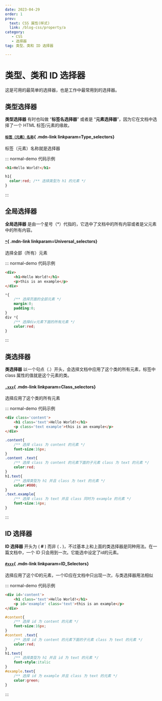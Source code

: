 ```yaml
---
date: 2023-04-29
order: 1
prev:
  text: CSS 属性(样式)
  link: /blog-css/property/a 
category:
   - CSS
   - 选择器 
tag: 类型、类和 ID 选择器

---
```


<!--more-->


# 类型、类和 ID 选择器
这是可用的最简单的选择器，也是工作中最常用到的选择器。

## 类型选择器 
**类型选择器** 有时也叫做 “**标签名选择器**” 或者是 “**元素选择器**”，因为它在文档中选择了一个 HTML 标签/元素的缘故。    
<Mcard>

#### [`标签（元素）名称`][zh-link]{ .mdn-link linkparam=Type_selectors}
标签（元素）名称就是选择器
</Mcard>   

::: normal-demo 代码示例

```html
<h1>Hello World!</h1>
```

```css
h1{
  color:red; /** 选择类型为 h1 的元素 */
}
```
:::    

## 全局选择器
**全局选择器** 是由一个星号（*）代指的，它选中了文档中的所有内容或者是父元素中的所有内容。    
<Mcard>

#### [`*`][zh-link]{ .mdn-link linkparam=Universal_selectors}
选择全部（所有）元素
</Mcard>


::: normal-demo 代码示例

```html
<div>
    <h1>Hello World!</h1>
    <p>this is an example</p>
</div>
```

```css
*{
    /** 选择页面的全部元素 */
    margin:0;
    padding:0;
}
div *{
    /** 选择div元素下面的所有元素 */
    color:red;
}
```
:::       
 
## 类选择器
**类选择器** 以一个句点（.）开头，会选择文档中应用了这个类的所有元素，标签中 class 属性的值就是这个元素的类。    
<Mcard>

#### [`.xxx`][zh-link]{ .mdn-link linkparam=Class_selectors}
选择应用了这个类的所有元素
</Mcard>    

::: normal-demo 代码示例

```html
<div class='content'>
    <h1 class='text'>Hello World!</h1>
    <p class='text example'>this is an example</p>
</div>
```

```css
.content{
    /** 选择 class 为 content 的元素 */
    font-size:16px;
}
.content .text{
    /** 选择 class 为 content 的元素下面的子元素 class 为 text 的元素 */
    color:red;
}
h1.text{
    /** 选择类型为 h1 并且 class 为 text 的元素 */
    color:#000;
}
.text.example{
    /** 选择 class 为 text 并且 class 同时为 example 的元素 */
    font-size:14px;
}
```
:::           

## ID 选择器
**ID 选择器** 开头为 ( **#** ) 而非 ( **.** )，不过基本上和上面的类选择器是同种用法。在一篇文档中，一个 ID 只会用到一次。它能选中设定了id的元素。    
<Mcard>

#### [`#xxx`][zh-link]{ .mdn-link linkparam=ID_Selectors}
选择应用了这个ID的元素，一个ID应在文档中只出现一次，与类选择器用法相似
</Mcard>  
  
::: normal-demo 代码示例

```html
<div id='content'>
    <h1 class='text'>Hello World!</h1>
    <p id='example' class='text'>this is an example</p>
</div>
```

```css
#content{
    /** 选择 id 为 content 的元素 */
    font-size:16px;
}
#content .text{
    /** 选择 id 为 content 的元素下面的子元素 class 为 text 的元素 */
    color:red;
}
h1.text{
    /** 选择类型为 h1 并且 id 为 text 的元素 */
    font-style:italic
}
#example.text{
    /** 选择 id 为 example 并且 class 为 text 的元素 */
    color:green;
}
```
:::   


[zh-link]:https://developer.mozilla.org/zh-CN/docs/Web/CSS/
[en-link]:https://developer.mozilla.org/en-US/docs/Web/CSS/
